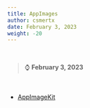 ```yaml
---
title: AppImages
author: csmertx
date: February 3, 2023
weight: -20
---
```


<br />

> ⌚ <b>February 3, 2023</b>

<br />

- [AppImageKit](https://github.com/AppImage/AppImageKit)
